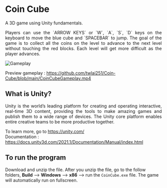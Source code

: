 # Coin Cube
A 3D game using Unity fundamentals.

<p align="justify">
Players can use the `ARROW KEYS` or `W`, `A`, `S`, `D` keys on the keyboard to move the blue cube and `SPACEBAR` to jump. The goal of the game is to collect all the coins on the level to advance to the next level without touching the red blocks. Each level will get more difficult as the player advances.
</p>

![Gameplay](https://github.com/twlai251/Coin-Cube/blob/main/CoinCubeGameplay.gif)

Preview gameplay : https://github.com/twlai251/Coin-Cube/blob/main/CoinCubeGameplay.mp4

## What is Unity?

<p align="justify">
Unity is the world’s leading platform for creating and operating interactive, real-time 3D content, providing the tools to make amazing games and publish them to a wide range of devices. The Unity core platform enables entire creative teams to be more productive together.
 </p>

To learn more, go to https://unity.com/
<br>
Documentation : https://docs.unity3d.com/2021.1/Documentation/Manual/index.html

## To run the program

Download and unzip the file. After you unzip the file, go to the follow folders, **Build** --> **Windows** --> **x86** --> run the `CoinCube.exe` file.
The game will automatically run on fullscreen.
